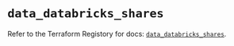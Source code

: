 # `data_databricks_shares`

Refer to the Terraform Registory for docs: [`data_databricks_shares`](https://registry.terraform.io/providers/databricks/databricks/1.21.0/docs/data-sources/shares).
